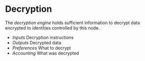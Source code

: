 # Decryption

The _decryption engine_ holds sufficient information to decrypt data encrypted to identities controlled by this node.

- *Inputs*
    Decryption instructions
- *Outputs*
    Decrypted data
- *Preferences*
    What to decrypt
- *Accounting*
    What was decrypted
